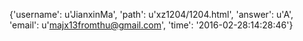 {'username': u'JianxinMa', 'path': u'xz1204/1204.html', 'answer': u'A', 'email': u'majx13fromthu@gmail.com', 'time': '2016-02-28:14:28:46'}